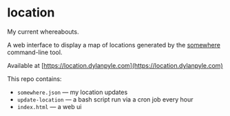 # location

My current whereabouts.

A web interface to display a map of locations generated by the
[somewhere](https://github.com/dylanpyle/somewhere) command-line tool.

Available at [https://location.dylanpyle.com](https://location.dylanpyle.com)

This repo contains:
- `somewhere.json` — my location updates
- `update-location` — a bash script run via a cron job every hour
- `index.html` — a web ui

